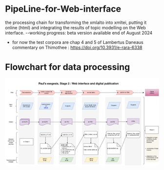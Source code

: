 # PipeLine-for-Web-interface

the processing chain for transforming the xmlalto into xmltei, putting it online (html) and integrating the results of topic modelling on the Web interface. 
--working progress: beta version available end of August 2024

* for now the test corpora are chap 4 and 5 of Lambertus Daneaus commentary on Thimothee :  https://doi.org/10.3931/e-rara-6338 
# Flowchart for data processing
![Flowchart](https://github.com/FourbeFlo/PipeLine-for-Web-interface/blob/main/Paul_Pipeline.png)
